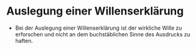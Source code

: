 # Auslegung einer Willenserklärung

- Bei der Auslegung einer Willenserklärung ist der wirkliche Wille zu erforschen und nicht an dem buchstäblichen Sinne des Ausdrucks zu haften.

